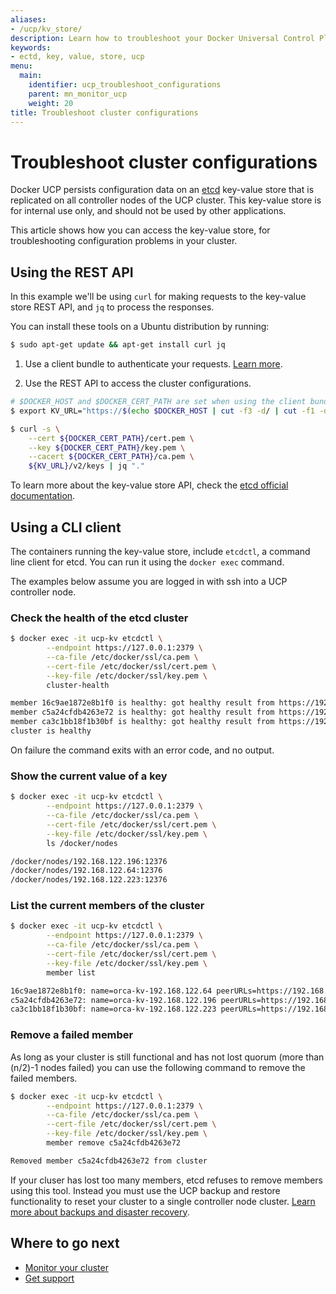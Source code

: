 ```yaml
---
aliases:
- /ucp/kv_store/
description: Learn how to troubleshoot your Docker Universal Control Plane cluster.
keywords:
- ectd, key, value, store, ucp
menu:
  main:
    identifier: ucp_troubleshoot_configurations
    parent: mn_monitor_ucp
    weight: 20
title: Troubleshoot cluster configurations
---
```


# Troubleshoot cluster configurations

Docker UCP persists configuration data on an [etcd](https://coreos.com/etcd/)
key-value store that is replicated on all controller nodes of
the UCP cluster. This key-value store is for internal use only, and should not
be used by other applications.

This article shows how you can access the key-value store, for
troubleshooting configuration problems in your cluster.

## Using the REST API

In this example we'll be using `curl` for making requests to the key-value
store REST API, and `jq` to process the responses.

You can install these tools on a Ubuntu distribution by running:

```bash
$ sudo apt-get update && apt-get install curl jq
```

1. Use a client bundle to authenticate your requests.
[Learn more](../access-ucp/cli-based-access.md).

2. Use the REST API to access the cluster configurations.

```bash
# $DOCKER_HOST and $DOCKER_CERT_PATH are set when using the client bundle
$ export KV_URL="https://$(echo $DOCKER_HOST | cut -f3 -d/ | cut -f1 -d:):12379"

$ curl -s \
    --cert ${DOCKER_CERT_PATH}/cert.pem \
    --key ${DOCKER_CERT_PATH}/key.pem \
    --cacert ${DOCKER_CERT_PATH}/ca.pem \
    ${KV_URL}/v2/keys | jq "."
```

To learn more about the key-value store API, check the
[etcd official documentation](https://coreos.com/etcd/docs/latest/api.html).


## Using a CLI client

The containers running the key-value store, include `etcdctl`, a command line
client for etcd. You can run it using the `docker exec` command.

The examples below assume you are logged in with ssh into a UCP controller node.

### Check the health of the etcd cluster

```bash
$ docker exec -it ucp-kv etcdctl \
        --endpoint https://127.0.0.1:2379 \
        --ca-file /etc/docker/ssl/ca.pem \
        --cert-file /etc/docker/ssl/cert.pem \
        --key-file /etc/docker/ssl/key.pem \
        cluster-health

member 16c9ae1872e8b1f0 is healthy: got healthy result from https://192.168.122.64:12379
member c5a24cfdb4263e72 is healthy: got healthy result from https://192.168.122.196:12379
member ca3c1bb18f1b30bf is healthy: got healthy result from https://192.168.122.223:12379
cluster is healthy
```

On failure the command exits with an error code, and no output.

### Show the current value of a key

```bash
$ docker exec -it ucp-kv etcdctl \
        --endpoint https://127.0.0.1:2379 \
        --ca-file /etc/docker/ssl/ca.pem \
        --cert-file /etc/docker/ssl/cert.pem \
        --key-file /etc/docker/ssl/key.pem \
        ls /docker/nodes

/docker/nodes/192.168.122.196:12376
/docker/nodes/192.168.122.64:12376
/docker/nodes/192.168.122.223:12376
```


### List the current members of the cluster

```bash
$ docker exec -it ucp-kv etcdctl \
        --endpoint https://127.0.0.1:2379 \
        --ca-file /etc/docker/ssl/ca.pem \
        --cert-file /etc/docker/ssl/cert.pem \
        --key-file /etc/docker/ssl/key.pem \
        member list

16c9ae1872e8b1f0: name=orca-kv-192.168.122.64 peerURLs=https://192.168.122.64:12380 clientURLs=https://192.168.122.64:12379
c5a24cfdb4263e72: name=orca-kv-192.168.122.196 peerURLs=https://192.168.122.196:12380 clientURLs=https://192.168.122.196:12379
ca3c1bb18f1b30bf: name=orca-kv-192.168.122.223 peerURLs=https://192.168.122.223:12380 clientURLs=https://192.168.122.223:12379
```

### Remove a failed member

As long as your cluster is still functional and has not lost quorum
(more than (n/2)-1 nodes failed) you can use the following command to
remove the failed members.

```bash
$ docker exec -it ucp-kv etcdctl \
        --endpoint https://127.0.0.1:2379 \
        --ca-file /etc/docker/ssl/ca.pem \
        --cert-file /etc/docker/ssl/cert.pem \
        --key-file /etc/docker/ssl/key.pem \
        member remove c5a24cfdb4263e72

Removed member c5a24cfdb4263e72 from cluster
```

If your cluser has lost too many members, etcd refuses to remove
members using this tool. Instead you must use the UCP backup and restore
functionality to reset your cluster to a single controller node cluster.
[Learn more about backups and disaster recovery](../high-availability/backups-and-disaster-recovery.md).


## Where to go next

* [Monitor your cluster](monitor-ucp.md)
* [Get support](../support.md)
